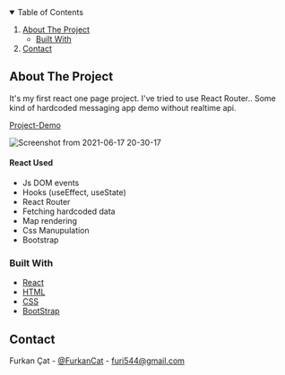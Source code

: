 <!-- TABLE OF CONTENTS -->
<details open="open">
  <summary>Table of Contents</summary>
  <ol>
    <li>
      <a href="#about-the-project">About The Project</a>
      <ul>
        <li><a href="#built-with">Built With</a></li>
      </ul>
    </li>
    <li><a href="#contact">Contact</a></li>
  </ol>
</details>

<!-- ABOUT THE PROJECT -->
## About The Project

It's my first react one page project. I've tried to use React Router.. Some kind of hardcoded messaging app demo without realtime api.

[Project-Demo](https://dazzling-leavitt-e88d0e.netlify.app/)

![Screenshot from 2021-06-17 20-30-17](https://user-images.githubusercontent.com/75113766/122446287-2c07d480-cfab-11eb-8002-04506d819a20.png)


#### React Used

* Js DOM events
* Hooks (useEffect, useState)
* React Router
* Fetching hardcoded data 
* Map rendering
* Css Manupulation
* Bootstrap

### Built With
* [React](https://www.javascript.com/)
* [HTML](https://html.com/)
* [CSS](https://css.com/)
* [BootStrap](https://getbootstrap.com/)

<!-- CONTACT -->
## Contact

Furkan Çat - [@FurkanCat](https://twitter.com/FurkanCat) - furi544@gmail.com

<!-- MARKDOWN LINKS & IMAGES -->
<!-- https://www.markdownguide.org/basic-syntax/#reference-style-links -->
[contributors-shield]: https://img.shields.io/github/contributors/furkan-cat/Best-README-Template.svg?style=for-the-badge
[contributors-url]: https://github.com/furkan-cat/Best-README-Template/graphs/contributors
[forks-shield]: https://img.shields.io/github/forks/furkan-cat/Best-README-Template.svg?style=for-the-badge
[forks-url]: https://github.com/furkan-cat/Best-README-Template/network/members
[stars-shield]: https://img.shields.io/github/stars/furkan-cat/Best-README-Template.svg?style=for-the-badge
[stars-url]: https://github.com/furkan-cat/Best-README-Template/stargazers
[issues-shield]: https://img.shields.io/github/issues/furkan-cat/Best-README-Template.svg?style=for-the-badge
[issues-url]: https://github.com/furkan-cat/Best-README-Template/issues
[license-shield]: https://img.shields.io/github/license/furkan-cat/Best-README-Template.svg?style=for-the-badge
[license-url]: https://github.com/furkan-cat/Best-README-Template/blob/master/LICENSE.txt
[linkedin-shield]: https://img.shields.io/badge/-LinkedIn-black.svg?style=for-the-badge&logo=linkedin&colorB=555
[linkedin-url]: https://www.linkedin.com/in/furkan-%C3%A7at-20174216/
[product-screenshot]: images/project.png
